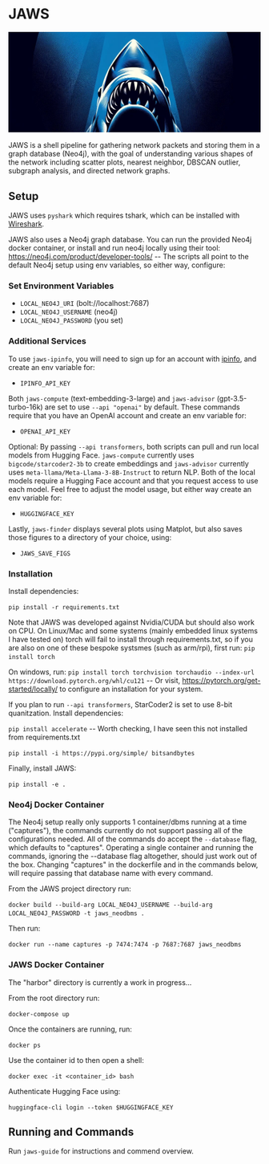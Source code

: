 # JAWS
![hehe](/assets/cover.jpg)

JAWS is a shell pipeline for gathering network packets and storing them in a graph database (Neo4j), with the goal of understanding various shapes of the network including scatter plots, nearest neighbor, DBSCAN outlier, subgraph analysis, and directed network graphs.


## Setup

JAWS uses `pyshark` which requires tshark, which can be installed with [Wireshark](https://www.wireshark.org/).

JAWS also uses a Neo4j graph database. You can run the provided Neo4j docker container, or install and run neo4j locally using their tool: https://neo4j.com/product/developer-tools/ -- The scripts all point to the default Neo4j setup using env variables, so either way, configure:

### Set Environment Variables

- `LOCAL_NEO4J_URI` (bolt://localhost:7687)
- `LOCAL_NEO4J_USERNAME` (neo4j)
- `LOCAL_NEO4J_PASSWORD` (you set)


### Additional Services

To use `jaws-ipinfo`, you will need to sign up for an account with [ipinfo](https://ipinfo.io/), and create an env variable for:

- `IPINFO_API_KEY`


Both `jaws-compute` (text-embedding-3-large) and `jaws-advisor` (gpt-3.5-turbo-16k) are set to use `--api "openai"` by default. These commands require that you have an OpenAI account and create an env variable for: 

- `OPENAI_API_KEY`


Optional: By passing `--api transformers`, both scripts can pull and run local models from Hugging Face. `jaws-compute` currently uses `bigcode/starcoder2-3b` to create embeddings and `jaws-advisor` currently uses `meta-llama/Meta-Llama-3-8B-Instruct` to return NLP. Both of the local models require a Hugging Face account and that you request access to use each model. Feel free to adjust the model usage, but either way create an env variable for:

- `HUGGINGFACE_KEY`


Lastly, `jaws-finder` displays several plots using Matplot, but also saves those figures to a directory of your choice, using:

- `JAWS_SAVE_FIGS`


### Installation

Install dependencies:

`pip install -r requirements.txt`


Note that JAWS was developed against Nvidia/CUDA but should also work on CPU. On Linux/Mac and some systems (mainly embedded linux systems I have tested on) torch will fail to install through requirements.txt, so if you are also on one of these bespoke systsmes (such as arm/rpi), first run: `pip install torch`

On windows, run: `pip install torch torchvision torchaudio --index-url https://download.pytorch.org/whl/cu121` -- Or visit, https://pytorch.org/get-started/locally/ to configure an installation for your system.


If you plan to run `--api transformers`, StarCoder2 is set to use 8-bit quanitzation. Install dependencies:

`pip install accelerate` -- Worth checking, I have seen this not installed from requirements.txt

`pip install -i https://pypi.org/simple/ bitsandbytes`


Finally, install JAWS:

`pip install -e .`


### Neo4j Docker Container

The Neo4j setup really only supports 1 container/dbms running at a time ("captures"), the commands currently do not support passing all of the configurations needed. All of the commands do accept the `--database` flag, which defaults to "captures". Operating a single container and running the commands, ignoring the --database flag altogether, should just work out of the box. Changing "captures" in the dockerfile and in the commands below, will require passing that database name with every command.

From the JAWS project directory run: 

`docker build --build-arg LOCAL_NEO4J_USERNAME --build-arg LOCAL_NEO4J_PASSWORD -t jaws_neodbms .` 


Then run: 

`docker run --name captures -p 7474:7474 -p 7687:7687 jaws_neodbms`


### JAWS Docker Container

The "harbor" directory is currently a work in progress...

From the root directory run:

`docker-compose up`

Once the containers are running, run:

`docker ps`

Use the container id to then open a shell:

`docker exec -it <container_id> bash`

Authenticate Hugging Face using:

`huggingface-cli login --token $HUGGINGFACE_KEY`


## Running and Commands

Run `jaws-guide` for instructions and commend overview.
